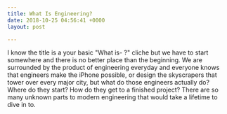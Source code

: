 ```yaml
---
title: What Is Engineering?
date: 2018-10-25 04:56:41 +0000
layout: post

---
```

I know the title is a your basic "What is- ?" cliche but we have to start somewhere and there is no better place than the beginning. We are surrounded by the product of engineering everyday and everyone knows that engineers make the iPhone possible, or design the skyscrapers that tower over every major city, but what do those engineers actually do? Where do they start? How do they get to a finished project? There are so many unknown parts to modern engineering that would take a lifetime to dive in to.